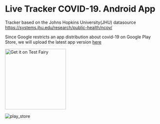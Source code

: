 # Live Tracker COVID-19. Android App

Tracker based on the Johns Hopkins University(JHU) datasource https://systems.jhu.edu/research/public-health/ncov/

Since Google restricts an app distribution about covid-19 on Google Play Store, we will upload the latest app version [here](https://tsfr.io/covid19) 

<a href='https://tsfr.io/covid19'><img width="200px" alt='Get it on Test Fairy' src='https://user-images.githubusercontent.com/5750211/79435477-6016ec80-7fd8-11ea-907a-4fd6b4c23bf5.png'/></a>

![play_store](https://user-images.githubusercontent.com/5750211/76806838-360cb780-67eb-11ea-95a2-14bbd1379680.png)


